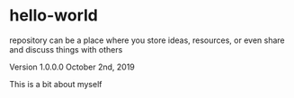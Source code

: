 # hello-world
repository can be a place where you store ideas, resources, or even share and discuss things with others

Version 1.0.0.0  October 2nd, 2019

This is a bit about myself
